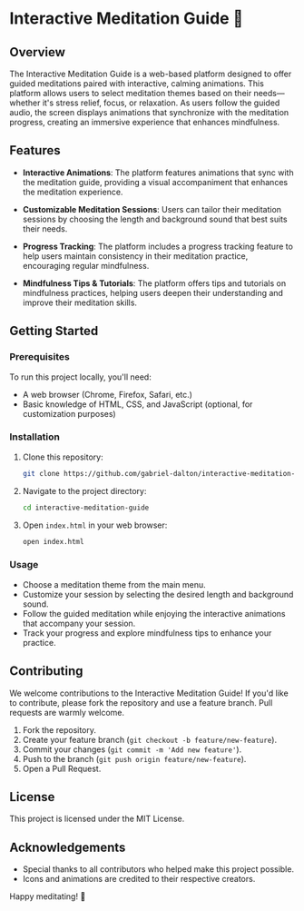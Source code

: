 # Interactive Meditation Guide 🌿

## Overview

The Interactive Meditation Guide is a web-based platform designed to offer guided meditations paired with interactive, calming animations. This platform allows users to select meditation themes based on their needs—whether it's stress relief, focus, or relaxation. As users follow the guided audio, the screen displays animations that synchronize with the meditation progress, creating an immersive experience that enhances mindfulness.

## Features

- **Interactive Animations**: The platform features animations that sync with the meditation guide, providing a visual accompaniment that enhances the meditation experience.
  
- **Customizable Meditation Sessions**: Users can tailor their meditation sessions by choosing the length and background sound that best suits their needs.

- **Progress Tracking**: The platform includes a progress tracking feature to help users maintain consistency in their meditation practice, encouraging regular mindfulness.

- **Mindfulness Tips & Tutorials**: The platform offers tips and tutorials on mindfulness practices, helping users deepen their understanding and improve their meditation skills.

## Getting Started

### Prerequisites

To run this project locally, you'll need:

- A web browser (Chrome, Firefox, Safari, etc.)
- Basic knowledge of HTML, CSS, and JavaScript (optional, for customization purposes)

### Installation

1. Clone this repository:

   ```bash
   git clone https://github.com/gabriel-dalton/interactive-meditation-guide.git
   ```

2. Navigate to the project directory:

   ```bash
   cd interactive-meditation-guide
   ```

3. Open `index.html` in your web browser:

   ```bash
   open index.html
   ```

### Usage

- Choose a meditation theme from the main menu.
- Customize your session by selecting the desired length and background sound.
- Follow the guided meditation while enjoying the interactive animations that accompany your session.
- Track your progress and explore mindfulness tips to enhance your practice.

## Contributing

We welcome contributions to the Interactive Meditation Guide! If you'd like to contribute, please fork the repository and use a feature branch. Pull requests are warmly welcome.

1. Fork the repository.
2. Create your feature branch (`git checkout -b feature/new-feature`).
3. Commit your changes (`git commit -m 'Add new feature'`).
4. Push to the branch (`git push origin feature/new-feature`).
5. Open a Pull Request.

## License

This project is licensed under the MIT License.

## Acknowledgements

- Special thanks to all contributors who helped make this project possible.
- Icons and animations are credited to their respective creators.

Happy meditating! 🌸
